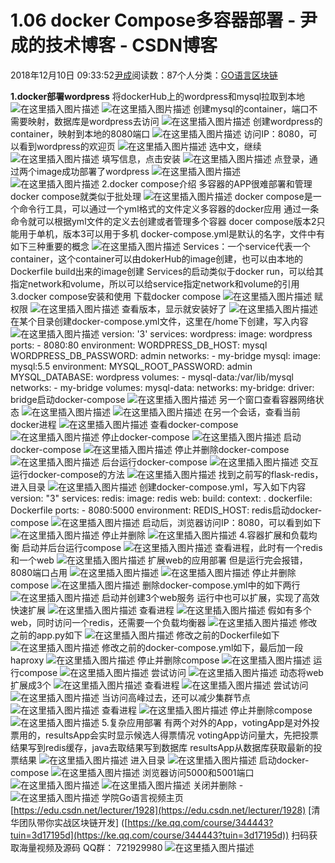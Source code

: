 
# 1.06  docker Compose多容器部署 - 尹成的技术博客 - CSDN博客

2018年12月10日 09:33:52[尹成](https://me.csdn.net/yincheng01)阅读数：87个人分类：[GO语言](https://blog.csdn.net/yincheng01/article/category/7679307)[区块链](https://blog.csdn.net/yincheng01/article/category/7618299)[](https://blog.csdn.net/yincheng01/article/category/7679307)



**1.docker部署wordpress**
将dockerHub上的wordpress和mysql拉取到本地
![在这里插入图片描述](https://img-blog.csdnimg.cn/20181205151839748.png)
![在这里插入图片描述](https://img-blog.csdnimg.cn/20181205151845944.png)
创建mysql的container，端口不需要映射，数据库是wordpress去访问
![在这里插入图片描述](https://img-blog.csdnimg.cn/20181205151851256.png)
创建wordpress的container，映射到本地的8080端口
![在这里插入图片描述](https://img-blog.csdnimg.cn/20181205151855751.png)
访问IP：8080，可以看到wordpress的欢迎页
![在这里插入图片描述](https://img-blog.csdnimg.cn/20181205151905414.png?x-oss-process=image/watermark,type_ZmFuZ3poZW5naGVpdGk,shadow_10,text_aHR0cHM6Ly9ibG9nLmNzZG4ubmV0L3UwMTA5ODY3NzY=,size_16,color_FFFFFF,t_70)
选中文，继续
![在这里插入图片描述](https://img-blog.csdnimg.cn/2018120515191254.png)
填写信息，点击安装
![在这里插入图片描述](https://img-blog.csdnimg.cn/20181205151920973.png?x-oss-process=image/watermark,type_ZmFuZ3poZW5naGVpdGk,shadow_10,text_aHR0cHM6Ly9ibG9nLmNzZG4ubmV0L3UwMTA5ODY3NzY=,size_16,color_FFFFFF,t_70)
点登录，通过两个image成功部署了wordpress
![在这里插入图片描述](https://img-blog.csdnimg.cn/20181205151927758.png)
![在这里插入图片描述](https://img-blog.csdnimg.cn/20181205151933835.png)
[](https://img-blog.csdnimg.cn/20181205151927758.png)2.docker compose介绍
[](https://img-blog.csdnimg.cn/20181205151927758.png)多容器的APP很难部署和管理
docker compose就类似于批处理
![在这里插入图片描述](https://img-blog.csdnimg.cn/20181205151942295.png)
docker compose是一个命令行工具，可以通过一个yml格式的文件定义多容器的docker应用
通过一条命令就可以根据yml文件的定义去创建或者管理多个容器
docer compose版本2只能用于单机，版本3可以用于多机
docker-compose.yml是默认的名字，文件中有如下三种重要的概念
![在这里插入图片描述](https://img-blog.csdnimg.cn/20181205151951431.png)
Services：一个service代表一个container，这个container可以由dokerHub的image创建，也可以由本地的Dockerfile build出来的image创建
Services的启动类似于docker run，可以给其指定network和volume，所以可以给service指定network和volume的引用
3.docker compose安装和使用
下载docker compose
![在这里插入图片描述](https://img-blog.csdnimg.cn/20181205151958503.png)
赋权限
![在这里插入图片描述](https://img-blog.csdnimg.cn/20181205152004552.png)
查看版本，显示就安装好了
![在这里插入图片描述](https://img-blog.csdnimg.cn/20181205152013521.png)
在某个目录创建docker-compose.yml文件，这里在/home下创建，写入内容
![在这里插入图片描述](https://img-blog.csdnimg.cn/20181205152019363.png)
version: '3'
services:
  wordpress:
    image: wordpress
    ports:
      - 8080:80
    environment:
      WORDPRESS_DB_HOST: mysql
      WORDPRESS_DB_PASSWORD: admin
    networks:
      - my-bridge
  mysql:
    image: mysql:5.5
    environment:
      MYSQL_ROOT_PASSWORD: admin
      MYSQL_DATABASE: wordpress
    volumes:
      - mysql-data:/var/lib/mysql
    networks:
      - my-bridge
volumes:
  mysql-data:
networks:
  my-bridge:
    driver: bridge启动docker-compose
![在这里插入图片描述](https://img-blog.csdnimg.cn/20181205152049549.png)
另一个窗口查看容器网络状态
![在这里插入图片描述](https://img-blog.csdnimg.cn/20181205152055740.png)
![在这里插入图片描述](https://img-blog.csdnimg.cn/20181205152059768.png)
在另一个会话，查看当前docker进程
![在这里插入图片描述](https://img-blog.csdnimg.cn/20181205152106511.png)
查看docker-compose
![在这里插入图片描述](https://img-blog.csdnimg.cn/20181205152113656.png)
停止docker-compose
![在这里插入图片描述](https://img-blog.csdnimg.cn/20181205152118656.png)
启动docker-compose
![在这里插入图片描述](https://img-blog.csdnimg.cn/20181205152123609.png)
停止并删除docker-compose
![在这里插入图片描述](https://img-blog.csdnimg.cn/2018120515212828.png)
后台运行docker-compose
![在这里插入图片描述](https://img-blog.csdnimg.cn/20181205152134934.png)
交互运行docker-compose的方法
![在这里插入图片描述](https://img-blog.csdnimg.cn/20181205152143299.png)
找到之前写的flask-redis，进入目录
![在这里插入图片描述](https://img-blog.csdnimg.cn/20181205152148472.png)
创建docker-compose.yml，写入如下内容
version: "3"
services:
  redis:
    image: redis
  web:
    build:
      context: .
      dockerfile: Dockerfile
    ports:
      - 8080:5000
    environment:
      REDIS_HOST: redis启动docker-compose
![在这里插入图片描述](https://img-blog.csdnimg.cn/20181205152220164.png)
启动后，浏览器访问IP：8080，可以看到如下
![在这里插入图片描述](https://img-blog.csdnimg.cn/20181205152224900.png)
停止并删除
![在这里插入图片描述](https://img-blog.csdnimg.cn/20181205152232455.png)
4.容器扩展和负载均衡
[](https://img-blog.csdnimg.cn/20181205152232455.png)启动并后台运行compose
![在这里插入图片描述](https://img-blog.csdnimg.cn/20181205152243126.png)
查看进程，此时有一个redis和一个web
![在这里插入图片描述](https://img-blog.csdnimg.cn/20181205152247875.png)
扩展web的应用部署
但是运行完会报错，8080端口占用
![在这里插入图片描述](https://img-blog.csdnimg.cn/20181205152252825.png)
![在这里插入图片描述](https://img-blog.csdnimg.cn/20181205152301970.png)
停止并删除compose
![在这里插入图片描述](https://img-blog.csdnimg.cn/2018120515232451.png)
删除docker-compose.yml中的如下两行
![在这里插入图片描述](https://img-blog.csdnimg.cn/20181205152333527.png)
启动并创建3个web服务
运行中也可以扩展，实现了高效快速扩展
![在这里插入图片描述](https://img-blog.csdnimg.cn/2018120515234014.png)
查看进程
![在这里插入图片描述](https://img-blog.csdnimg.cn/20181205152344968.png)
假如有多个web，同时访问一个redis，还需要一个负载均衡器
![在这里插入图片描述](https://img-blog.csdnimg.cn/20181205152350429.png)
修改之前的app.py如下
![在这里插入图片描述](https://img-blog.csdnimg.cn/20181205152359139.png)
修改之前的Dockerfile如下
![在这里插入图片描述](https://img-blog.csdnimg.cn/20181205152403963.png)
修改之前的docker-compose.yml如下，最后加一段haproxy
![在这里插入图片描述](https://img-blog.csdnimg.cn/20181205152409897.png?x-oss-process=image/watermark,type_ZmFuZ3poZW5naGVpdGk,shadow_10,text_aHR0cHM6Ly9ibG9nLmNzZG4ubmV0L3UwMTA5ODY3NzY=,size_16,color_FFFFFF,t_70)
停止并删除compose
![在这里插入图片描述](https://img-blog.csdnimg.cn/20181205152418606.png)
运行compose
![在这里插入图片描述](https://img-blog.csdnimg.cn/20181205152425404.png)
尝试访问
![在这里插入图片描述](https://img-blog.csdnimg.cn/20181205152431587.png)
动态将web扩展成3个
![在这里插入图片描述](https://img-blog.csdnimg.cn/2018120515243785.png)
查看进程
![在这里插入图片描述](https://img-blog.csdnimg.cn/20181205152441610.png)
尝试访问
![在这里插入图片描述](https://img-blog.csdnimg.cn/20181205152447799.png)
当访问高峰过去，还可以减少集群节点
![在这里插入图片描述](https://img-blog.csdnimg.cn/20181205152453795.png)
查看进程
![在这里插入图片描述](https://img-blog.csdnimg.cn/20181205152500559.png)
停止并删除compose
![在这里插入图片描述](https://img-blog.csdnimg.cn/20181205152505446.png)
5.复杂应用部署
有两个对外的App，votingApp是对外投票用的，resultsApp会实时显示候选人得票情况
votingApp访问量大，先把投票结果写到redis缓存，java去取结果写到数据库
resultsApp从数据库获取最新的投票结果
![在这里插入图片描述](https://img-blog.csdnimg.cn/20181205152512962.png?x-oss-process=image/watermark,type_ZmFuZ3poZW5naGVpdGk,shadow_10,text_aHR0cHM6Ly9ibG9nLmNzZG4ubmV0L3UwMTA5ODY3NzY=,size_16,color_FFFFFF,t_70)
进入目录
![在这里插入图片描述](https://img-blog.csdnimg.cn/20181205152519399.png)
启动docker-compose
![在这里插入图片描述](https://img-blog.csdnimg.cn/20181205152524711.png)
浏览器访问5000和5001端口
![在这里插入图片描述](https://img-blog.csdnimg.cn/20181205152528995.png)
![在这里插入图片描述](https://img-blog.csdnimg.cn/20181205152533638.png)
关闭并删除
-![在这里插入图片描述](https://img-blog.csdnimg.cn/20181205152544674.png)
学院Go语言视频主页
[https://edu.csdn.net/lecturer/1928](https://edu.csdn.net/lecturer/1928)
[清华团队带你实战区块链开发]
([https://ke.qq.com/course/344443?tuin=3d17195d](https://ke.qq.com/course/344443?tuin=3d17195d))
扫码获取海量视频及源码   QQ群：
721929980
![在这里插入图片描述](https://img-blog.csdnimg.cn/2018111611182187.png?x-oss-process=image/watermark,type_ZmFuZ3poZW5naGVpdGk,shadow_10,text_aHR0cHM6Ly9ibG9nLmNzZG4ubmV0L3lpbmNoZW5nMDE=,size_16,color_FFFFFF,t_70)

